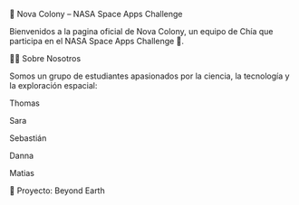 🌌 Nova Colony – NASA Space Apps Challenge

Bienvenidos a la pagina oficial de Nova Colony, un equipo de Chía que participa en el NASA Space Apps Challenge 🚀.

👩‍🚀 Sobre Nosotros

Somos un grupo de estudiantes apasionados por la ciencia, la tecnología y la exploración espacial:

Thomas

Sara

Sebastián

Danna

Matias

🚀 Proyecto: Beyond Earth
